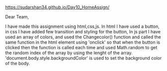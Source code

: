 https://sudarshan34.github.io/Day10_HomeAssign/


Dear Team,

I have made this assignment using html,css,js. In html  I have used a button, in css I have added few transition and styling for the button, In js part I have used an array of colors, and used the Changecolor() function and called the same function in the html element using 'onclick'
so that when the button is clicked then the function is called each time and used Math.random to get the random index of the array by using the lenght of the array. 'document.body.style.backgroundColor' is used to set the
background color of the body.
